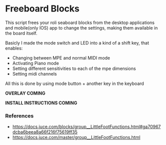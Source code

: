 # Freeboard Blocks

This script frees your roli seaboard blocks from the desktop applications and mobile(only IOS) app to change the settings, making them available in the board itself.

Basicly I made the mode switch and LED into a kind of a shift key, that enables:
- Changing between MPE and normal MIDI mode
- Activating Piano mode
- Setting different sensitivities to each of the mpe dimensions
- Setting midi channels

All this is done by using mode button + another key in the keyboard 

**OVERLAY COMING**

**INSTALL INSTRUCTIONS COMING**

### References
- https://docs.juce.com/blocks/group__LittleFootFunctions.html#ga70967dcba6beea8a66f216f75619ff35 
- https://docs.juce.com/master/group__LittleFootFunctions.html
